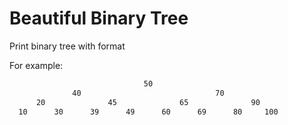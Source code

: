 # Beautiful Binary Tree
Print binary tree with format

For example:
```bash
                              50
              40                              70
      20              45              65              90
  10      30      39      49      60      69      80     100
```
